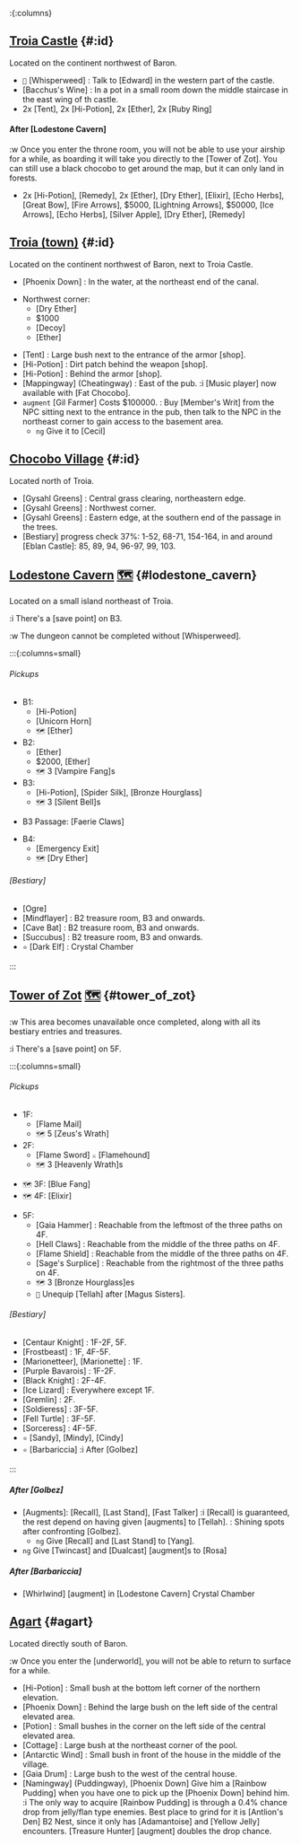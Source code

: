 :{:columns}

## [Troia Castle](@) {#:id}

Located on the continent northwest of Baron.

+ `💬` [Whisperweed]
  : Talk to [Edward] in the western part of the castle.
+ [Bacchus's Wine]
  : In a pot in a small room down the middle staircase in the east wing of th castle.
+ 2x [Tent], 2x [Hi-Potion], 2x [Ether], 2x [Ruby Ring]

#### After [Lodestone Cavern]
:w Once you enter the throne room, you will not be able to use your airship for a while, as boarding it will take you directly to the [Tower of Zot]. You can still use a black chocobo to get around the map, but it can only land in forests.

+ 2x [Hi-Potion], [Remedy], 2x [Ether], [Dry Ether], [Elixir], [Echo Herbs], [Great Bow], [Fire Arrows], $5000, [Lightning Arrows], $50000, [Ice Arrows], [Echo Herbs], [Silver Apple], [Dry Ether], [Remedy]


## [Troia (town)](@) {#:id}
Located on the continent northwest of Baron, next to Troia Castle.

+ [Phoenix Down]
  : In the water, at the northeast end of the canal.
- Northwest corner:
  + [Dry Ether]
  + $1000
  + [Decoy]
  + [Ether]
+ [Tent]
  : Large bush next to the entrance of the armor [shop].
+ [Hi-Potion]
  : Dirt patch behind the weapon [shop].
+ [Hi-Potion]
  : Behind the armor [shop].
+ [Mappingway] (Cheatingway)
  : East of the pub.
  :i [Music player] now available with [Fat Chocobo].
+ `augment` [Gil Farmer]
  Costs $100000.
  : Buy [Member's Writ] from the NPC sitting next to the entrance in the pub, then talk to the NPC in the northeast corner to gain access to the basement area.
  + `ng` Give it to [Cecil]
  

  
## [Chocobo Village](@) {#:id}

Located north of Troia.

+ [Gysahl Greens]
  : Central grass clearing, northeastern edge.
+ [Gysahl Greens]
  : Northwest corner.
+ [Gysahl Greens]
  : Eastern edge, at the southern end of the passage in the trees.
+ [Bestiary] progress check
  37%: 1-52, 68-71, 154-164, in and around [Eblan Castle]\: 85, 89, 94, 96-97, 99, 103.



## [Lodestone Cavern](@) [🗺️](https://steamcommunity.com/sharedfiles/filedetails/?id=317566256#407524) {#lodestone_cavern}

Located on a small island northeast of Troia.

:i There's a [save point] on B3.

:w The dungeon cannot be completed without [Whisperweed].

:::{:columns=small}

###### Pickups
- B1:
  + [Hi-Potion]
  + [Unicorn Horn]
  + `🗺️` [Ether]
- B2:
  + [Ether]
  + $2000, [Ether]
  + `🗺️` 3 [Vampire Fang]s
- B3:
  + [Hi-Potion], [Spider Silk], [Bronze Hourglass]
  + `🗺️` 3 [Silent Bell]s
+ B3 Passage: [Faerie Claws]
- B4:
  + [Emergency Exit]
  + `🗺️` [Dry Ether] 
###### [Bestiary]
+ [Ogre]
+ [Mindflayer]
  : B2 treasure room, B3 and onwards.
+ [Cave Bat]
  : B2 treasure room, B3 and onwards.
+ [Succubus]
  : B2 treasure room, B3 and onwards.
+ `⭐` [Dark Elf]
  : Crystal Chamber

:::



## [Tower of Zot](@) [🗺️](https://steamcommunity.com/sharedfiles/filedetails/?id=317566256#407526) {#tower_of_zot}

:w This area becomes unavailable once completed, along with all its bestiary entries and treasures.

:i There's a [save point] on 5F.

:::{:columns=small}

###### Pickups
- 1F:
  + [Flame Mail]
  + `🗺️` 5 [Zeus's Wrath]
- 2F:
  + [Flame Sword]
    `⚔️` [Flamehound]
  + `🗺️` 3 [Heavenly Wrath]s
+ `🗺️` 3F: [Blue Fang]
+ `🗺️` 4F: [Elixir]
- 5F:
  + [Gaia Hammer]
    : Reachable from the leftmost of the three paths on 4F.
  + [Hell Claws]
    : Reachable from the middle of the three paths on 4F.
  + [Flame Shield]
    : Reachable from the middle of the three paths on 4F.
  + [Sage's Surplice]
    : Reachable from the rightmost of the three paths on 4F.
  + `🗺️` 3 [Bronze Hourglass]es
  + `🧳` Unequip [Tellah] after [Magus Sisters].

###### [Bestiary]
+ [Centaur Knight]
  : 1F-2F, 5F.
+ [Frostbeast]
  : 1F, 4F-5F.
+ [Marionetteer], [Marionette]
  : 1F.
+ [Purple Bavarois]
  : 1F-2F.
+ [Black Knight]
  : 2F-4F.
+ [Ice Lizard]
  : Everywhere except 1F.
+ [Gremlin]
  : 2F.
+ [Soldieress]
  : 3F-5F.
+ [Fell Turtle]
  : 3F-5F.
+ [Sorceress]
  : 4F-5F.
+ `⭐` [Sandy], [Mindy], [Cindy]
+ `⭐` [Barbariccia]
  :i After [Golbez]
  
:::

##### After [Golbez]
+ [Augments]\: [Recall], [Last Stand], [Fast Talker]
  :i [Recall] is guaranteed, the rest depend on having given [augments] to [Tellah].
  : Shining spots after confronting [Golbez].
  + `ng` Give [Recall] and [Last Stand] to [Yang].
+ `ng` Give [Twincast] and [Dualcast] [augment]s to [Rosa]
##### After [Barbariccia]
+ [Whirlwind] [augment] in [Lodestone Cavern] Crystal Chamber



## [Agart](@) {#agart}
Located directly south of Baron.

:w Once you enter the [underworld], you will not be able to return to surface for a while.

+ [Hi-Potion]
  : Small bush at the bottom left corner of the northern elevation.
+ [Phoenix Down]
  : Behind the large bush on the left side of the central elevated area.
+ [Potion]
  : Small bushes in the corner on the left side of the central elevated area.
+ [Cottage]
  : Large bush at the northeast corner of the pool.
+ [Antarctic Wind]
  : Small bush in front of the house in the middle of the village.
+ [Gaia Drum]
  : Large bush to the west of the central house.
+ [Namingway] (Puddingway), [Phoenix Down]
  Give him a [Rainbow Pudding] when you have one to pick up the [Phoenix Down] behind him.
  :i The only way to acquire [Rainbow Pudding] is through a 0.4% chance drop from jelly/flan type enemies. Best place to grind for it is [Antlion's Den] B2 Nest, since it only has [Adamantoise] and [Yellow Jelly] encounters. [Treasure Hunter] [augment] doubles the drop chance.
  
